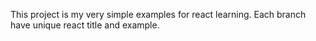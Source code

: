 This project is my very simple examples for react learning. 
Each branch have unique react title and example.
